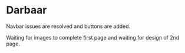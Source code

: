 # Darbaar

Navbar issues are resolved and buttons are added.

Waiting for images to complete first page and waiting for design of 2nd page.
